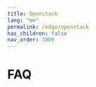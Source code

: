 ```yaml
---
title: Openstack
lang: "en"
permalink: /edge/openstack
has_children: false
nav_order: 3000
---
```


# FAQ
